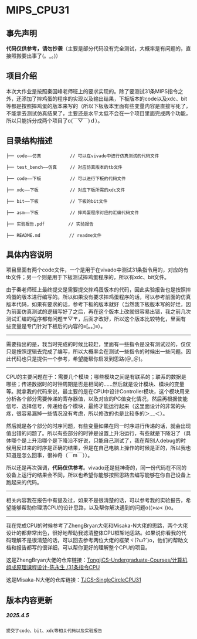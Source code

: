 # MIPS_CPU31
## 事先声明
  **代码仅供参考，请勿抄袭**（主要是部分代码没有完全测试，大概率是有问题的，直接照搬要出事了(。_。)）

## 项目介绍
  本次大作业是按照秦国峰老师班上的要求实现的。除了要测试31条MIPS指令之外，还添加了摔鸡蛋的程序的实现以及输出结果，下板版本的code以及xdc、bit等都是按照摔鸡蛋的版本来写的（所以下板版本里面有些变量内容是直接写死了，不能拿去测试仿真结果了，主要还是水平太低不会在一个项目里面完成两个功能，所以只能拆分成两个项目了o(￣▽￣)ｄ）。
 
## 目录结构描述
    ├── code——仿真           // 可以在vivado中进行仿真测试的代码文件

    ├── test_bench——仿真     // 对应仿真版本的tb文件

    ├── code——下板           // 可以进行下板的代码文件

    ├── xdc——下板            // 对应下板所需的xdc文件

    ├── bit——下板            // 下板的bit文件

    ├── asm——下板            // 摔鸡蛋程序对应的汇编代码文件

    ├── 实验报告.pdf         // 实验报告

    ├── README.md           // readme文件
 
##  具体内容说明
  项目里面有两个code文件，一个是用于在vivado中测试31条指令用的，对应的有tb文件；另一个则是用于下板测试摔鸡蛋程序的，所以有xdc、bit文件。

  由于秦老师班上最终提交是需要提交摔鸡蛋版本的代码，因此实验报告也是按照摔鸡蛋的版本进行编写的。所以如果没有要求摔鸡蛋程序的话，可以参考前面的仿真版本代码，如果有要求的话，参考下板的版本就好（当然我下板版本写的好烂，因为前面仿真测试的逻辑写好了之后，再在这个版本上改就很容易出错，我之前几次测试汇编的程序都有问题〒▽〒，后面才改好，所以这个版本比较特化，里面有些变量是专门针对下板后的内容的≡[。。]≡）。
***
  需要指出的是，我当时完成的时候比较赶，里面有一些指令是没有测试过的，仅仅只是按照逻辑去完成了编写，所以大概率会在测试一些指令的时候出一些问题。因此代码也只是提供一个参考，希望能帮你启发到思路(＠_＠)。
***
  CPU的主要问题在于：需要几个模块；哪些模块之间是有联系的；联系的数据是哪些；传递数据时的时钟周期是否是相同的......然后就是设计模块、模块的变量等。就拿我的代码来说，最主要的是在CPU中设计Controller模块，这个模块用来分析各个部分需要传递的寄存器值，以及对应的PC值变化情况，然后再根据使能信号、选择信号，传递给各个模块，最终才能运行起来（这里面设计的非常的头疼，很容易漏掉一些情况没有考虑，所以修改的也是比较多的＞﹏＜）。

  然后就是各个部分的时序问题，有些变量如果在同一时序进行传递的话，就会出现值出错的问题了。所以有些部分的时钟是设置上升沿运行，有些就是下降沿了（具体哪个是上升沿哪个是下降沿不好说，只能自己测试了，我在帮别人debug的时候用反过来的时序是正确的结果，但是在自己电脑上操作的时候是正的，所以我也知道是怎么回事，很神奇（￣m￣））。

  所以还是再次强调，**代码仅供参考**。vivado还是挺神奇的，同一份代码在不同的设备上运行的结果会不同，所以也希望你能够按照思路去编写能够在你自己设备上跑起来的代码。
***
  相关内容我在报告中有提及过，如果不是很清楚的话，可以参考我的实验报告，希望能够帮助你理清CPU的设计思路，以及帮你解决遇到的问题o((>ω< ))o。
***
  我在完成CPU的时候参考了ZhengBryan大佬和Misaka-N大佬的思路，两个大佬设计的都非常出色，很好地帮助我滤清整体CPU框架地思路。如果说你看我的代码理解不是很清楚的话，可以回去参考两位大佬的框架ヾ(?ω?`)o，他们的帮助文档和报告都写的很详细，可以帮你更好的理解整个CPU的项目。

  这是ZhengBryan大佬的仓库链接：[TongjiCS-Undergraduate-Courses/计算机组成原理课程设计-陈永生
/31条指令CPU](https://github.com/ZhengBryan/TongjiCS-Undergraduate-Courses/tree/main/%E8%AE%A1%E7%AE%97%E6%9C%BA%E7%BB%84%E6%88%90%E5%8E%9F%E7%90%86%E8%AF%BE%E7%A8%8B%E8%AE%BE%E8%AE%A1-%E9%99%88%E6%B0%B8%E7%94%9F/31%E6%9D%A1%E6%8C%87%E4%BB%A4CPU)

  这是Misaka-N大佬的仓库链接：[TJCS-SingleCircleCPU31](https://github.com/Misaka-N/TJCS-SingleCircleCPU31)

 
 
## 版本内容更新
##### 2025.4.5
    提交了code、bit、xdc等相关代码以及实验报告
 
 
